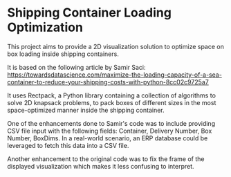 # Shipping Container Loading Optimization

This project aims to provide a 2D visualization solution to optimize space on box loading inside shipping containers. 
 
It is based on the following article by Samir Saci: https://towardsdatascience.com/maximize-the-loading-capacity-of-a-sea-container-to-reduce-your-shipping-costs-with-python-8cc02c9725a7

It uses Rectpack, a Python library containing a collection of algorithms to solve 2D knapsack problems, to pack boxes of different sizes in the most space-optimized manner inside the shipping container.

One of the enhancements done to Samir's code was to include providing CSV file input with the following fields: Container, Delivery Number, Box Number, BoxDims.
In a real-world scenario, an ERP database could be leveraged to fetch this data into a CSV file.
 
Another enhancement to the original code was to fix the frame of the displayed visualization which makes it less confusing to interpret.
